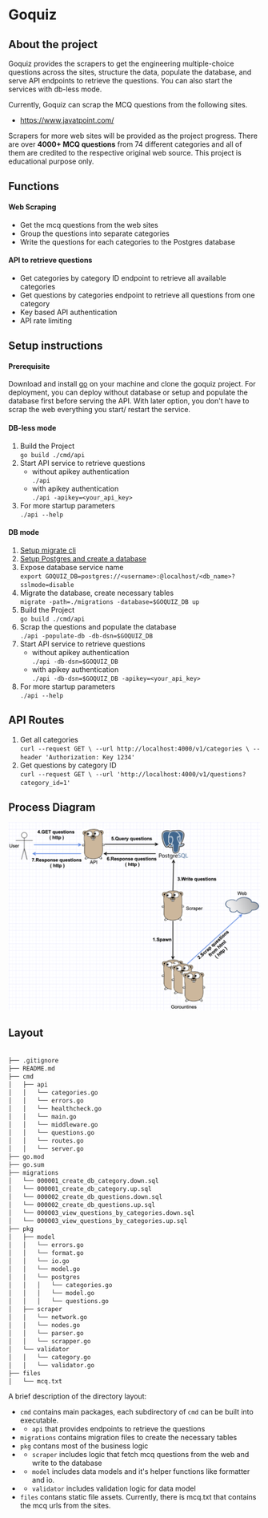 # Goquiz

## About the project

Goquiz provides the scrapers to get the engineering multiple-choice questions across the sites, structure the data, populate the database, and serve API endpoints to retrieve the questions. You can also start the services with db-less mode. 

Currently, Goquiz can scrap the MCQ questions from the following sites. 
- https://www.javatpoint.com/

Scrapers for more web sites will be provided as the project progress. There are over **4000+ MCQ questions** from 74 different categories and all of them are credited to the respective original web source. This project is educational purpose only.

## Functions

#### Web Scraping
* Get the mcq questions from the web sites
* Group the questions into separate categories
* Write the questions for each categories to the Postgres database

#### API to retrieve questions
* Get categories by category ID endpoint to retrieve all available categories
* Get questions by categories endpoint to retrieve all questions from one category
* Key based API authentication
* API rate limiting

## Setup instructions

#### Prerequisite
Download and install [go](https://go.dev/doc/install) on your machine and clone the goquiz project. For deployment, you can deploy without database or setup and populate the database first before serving the API. With later option, you don't have to scrap the web everything you start/ restart the service.

#### DB-less mode
1. Build the Project<br>```go build ./cmd/api```
2. Start API service to retrieve questions 
    - without apikey authentication <br>```./api```
    - with apikey authentication <br>```./api -apikey=<your_api_key>```
3. For more startup parameters <br>```./api --help```
    
#### DB mode
1. [Setup migrate cli](https://github.com/golang-migrate/migrate)
2. [Setup Postgres and create a database](https://www.prisma.io/dataguide/postgresql/setting-up-a-local-postgresql-database)
3. Expose database service name <br> ```export GOQUIZ_DB=postgres://<username>:@localhost/<db_name>?sslmode=disable```
4. Migrate the database, create necessary tables<br>```migrate -path=./migrations -database=$GOQUIZ_DB up```
5. Build the Project<br>```go build ./cmd/api```
6. Scrap the questions and populate the database<br>```./api -populate-db -db-dsn=$GOQUIZ_DB```
7. Start API service to retrieve questions 
    - without apikey authentication <br>```./api -db-dsn=$GOQUIZ_DB```
    - with apikey authentication <br>```./api -db-dsn=$GOQUIZ_DB -apikey=<your_api_key>```
8. For more startup parameters <br>```./api --help```

## API Routes

1. Get all categories<br> ```curl --request GET \
  --url http://localhost:4000/v1/categories \
  --header 'Authorization: Key 1234'```
2. Get questions by category ID<br>```curl --request GET \
  --url 'http://localhost:4000/v1/questions?category_id=1'```

## Process Diagram
![alt text](https://github.com/MinHtet-O/goquiz/blob/main/goquiz_communication.png)

## Layout

```tree

├── .gitignore
├── README.md
├── cmd
│   ├── api
│   │   └── categories.go
│   │   └── errors.go
│   │   └── healthcheck.go
│   │   └── main.go
│   │   └── middleware.go
│   │   └── questions.go
│   │   └── routes.go
│   │   └── server.go
├── go.mod
├── go.sum
├── migrations
│   └── 000001_create_db_category.down.sql
│   └── 000001_create_db_category.up.sql
│   └── 000002_create_db_questions.down.sql
│   └── 000002_create_db_questions.up.sql
│   └── 000003_view_questions_by_categories.down.sql
│   └── 000003_view_questions_by_categories.up.sql
├── pkg
│   ├── model
│   │   └── errors.go
│   │   └── format.go
│   │   └── io.go
│   │   └── model.go
│   │   └── postgres
│   │   │   └── categories.go
│   │   │   └── model.go
│   │   │   └── questions.go
│   ├── scraper
│   │   └── network.go
│   │   └── nodes.go
│   │   └── parser.go
│   │   └── scrapper.go
│   └── validator
│   │   └── category.go
│   │   └── validator.go
├── files
│   └── mcq.txt
```
A brief description of the directory layout:
* `cmd` contains main packages, each subdirectory of `cmd` can be built into executable.
* * `api` that provides endpoints to retrieve the questions
* `migrations` contains migration files to create the necessary tables
* `pkg` contans most of the business logic
* * `scraper` includes logic that fetch mcq questions from the web and write to the database
* * `model` includes data models and it's helper functions like formatter and io.
* * `validator` includes validation logic for data model
* `files` contans static file assets. Currently, there is mcq.txt that contains the mcq urls from the sites.
